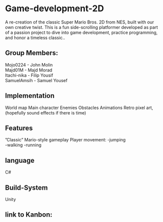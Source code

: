 # Game-development-2D


A re-creation of the classic Super Mario Bros. 2D from NES, built with our own creative twist. This is a fun side-scrolling platformer developed as part of a passion project to dive into game development, practice programming, and honor a timeless classic..

## Group Members:
Mojo0224    - John Molin <br>
Majd01M     - Majd Morad <br>
Itachi-nika - Filip Yousif <br>
SamuelAmsih - Samuel Yousef <br>
 
## Implementation

World map
Main character
Enemies
Obstacles
Animations
Retro pixel art, (hopefully sound effects if there is time)


## Features

”Classic” Mario-style gameplay
Player movement:
-jumping <br>
-walking
-running



## language

C#

## Build-System
 
Unity


## link to Kanbon: